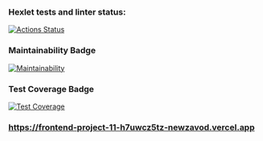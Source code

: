 ### Hexlet tests and linter status:

[![Actions Status](https://github.com/newzavod/frontend-project-11/workflows/hexlet-check/badge.svg)](https://github.com/newzavod/frontend-project-11/actions)

### Maintainability Badge

[![Maintainability](https://api.codeclimate.com/v1/badges/39d0c138b1cbd17db254/maintainability)](https://codeclimate.com/github/newzavod/frontend-project-lvl1/maintainability)

### Test Coverage Badge

[![Test Coverage](https://api.codeclimate.com/v1/badges/39d0c138b1cbd17db254/test_coverage)](https://codeclimate.com/github/newzavod/frontend-project-lvl1/test_coverage)

### https://frontend-project-11-h7uwcz5tz-newzavod.vercel.app
